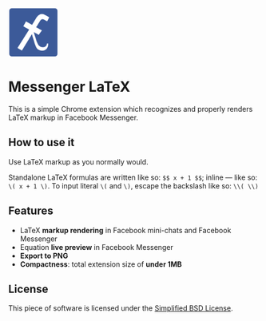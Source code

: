 <img src="icon.png" alt="icon" width="100px" />

# Messenger LaTeX 

This is a simple Chrome extension which recognizes and properly renders LaTeX markup in Facebook Messenger.

## How to use it

Use LaTeX markup as you normally would.

Standalone LaTeX formulas are written like so: `$$ x + 1 $$`; inline — like so: `\( x + 1 \)`. To input literal `\(` and `\)`, escape the backslash like so: `\\( \\)`

## Features

* LaTeX **markup rendering** in Facebook mini-chats and Facebook Messenger
* Equation **live preview** in Facebook Messenger
* **Export to PNG**
* **Compactness**: total extension size of **under 1MB**

## License
This piece of software is licensed under the [Simplified BSD License](./LICENSE.md).
